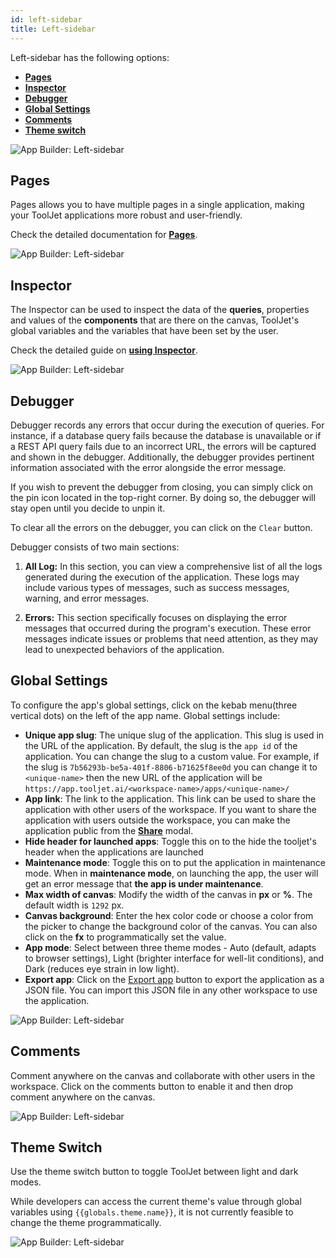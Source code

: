 ```yaml
---
id: left-sidebar
title: Left-sidebar
---
```


Left-sidebar has the following options:

- **[Pages](#pages)**
- **[Inspector](#inspector)**
- **[Debugger](#debugger)**
- **[Global Settings](#global-settings)**
- **[Comments](#comments)**
- **[Theme switch](#theme-switch)**

<div style={{textAlign: 'center'}}>

<img className="screenshot-full" src="/img/v2-beta/app-builder/leftsidebar/leftnew.png" alt="App Builder: Left-sidebar"/>

</div>

## Pages

Pages allows you to have multiple pages in a single application, making your ToolJet applications more robust and user-friendly.

Check the detailed documentation for **[Pages](/docs/tutorial/pages)**.

<div style={{textAlign: 'center'}}>

<img className="screenshot-full" src="/img/v2-beta/app-builder/leftsidebar/pagesnew.png" alt="App Builder: Left-sidebar"/>

</div>

## Inspector

The Inspector can be used to inspect the data of the **queries**, properties and values of the **components** that are there on the canvas, ToolJet's global variables and the variables that have been set by the user.

Check the detailed guide on **[using Inspector](/docs/how-to/use-inspector)**.

<div style={{textAlign: 'center'}}>

<img className="screenshot-full" src="/img/v2-beta/app-builder/leftsidebar/inspectornew.png" alt="App Builder: Left-sidebar"/>

</div>

## Debugger

Debugger records any errors that occur during the execution of queries. For instance, if a database query fails because the database is unavailable or if a REST API query fails due to an incorrect URL, the errors will be captured and shown in the debugger. Additionally, the debugger provides pertinent information associated with the error alongside the error message.

If you wish to prevent the debugger from closing, you can simply click on the pin icon located in the top-right corner. By doing so, the debugger will stay open until you decide to unpin it. 

To clear all the errors on the debugger, you can click on the `Clear` button.

Debugger consists of two main sections:

1. **All Log:** In this section, you can view a comprehensive list of all the logs generated during the execution of the application. These logs may include various types of messages, such as success messages, warning, and error messages.

2. **Errors:** This section specifically focuses on displaying the error messages that occurred during the program's execution. These error messages indicate issues or problems that need attention, as they may lead to unexpected behaviors of the application. 

## Global Settings

To configure the app's global settings, click on the kebab menu(three vertical dots) on the left of the app name. Global settings include:

- **Unique app slug**: The unique slug of the application. This slug is used in the URL of the application. By default, the slug is the `app id` of the application. You can change the slug to a custom value. For example, if the slug is `7b56293b-be5a-401f-8806-b71625f8ee0d` you can change it to `<unique-name>` then the new URL of the application will be `https://app.tooljet.ai/<workspace-name>/apps/<unique-name>/`
- **App link**: The link to the application. This link can be used to share the application with other users of the workspace. If you want to share the application with users outside the workspace, you can make the application public from the **[Share](/docs/app-builder/share)** modal.
- **Hide header for launched apps**: Toggle this on to the hide the tooljet's header when the applications are launched
- **Maintenance mode**: Toggle this on to put the application in maintenance mode. When in **maintenance mode**, on launching the app, the user will get an error message that **the app is under maintenance**.
- **Max width of canvas**: Modify the width of the canvas in **px** or **%**. The default width is `1292` px.
- **Canvas background**: Enter the hex color code or choose a color from the picker to change the background color of the canvas. You can also click on the **fx** to programmatically set the value.
- **App mode**: Select between three theme modes - Auto (default, adapts to browser settings), Light (brighter interface for well-lit conditions), and Dark (reduces eye strain in low light). 
- **Export app**: Click on the [Export app](/docs/dashboard/#export-app) button to export the application as a JSON file. You can import this JSON file in any other workspace to use the application.

<div style={{textAlign: 'center'}}>

<img className="screenshot-full" src="/img/v2-beta/app-builder/leftsidebar/globalsettings-v2.png" alt="App Builder: Left-sidebar"/>

</div>

## Comments

Comment anywhere on the canvas and collaborate with other users in the workspace. Click on the comments button to enable it and then drop comment anywhere on the canvas.

<div style={{textAlign: 'center'}}>

<img className="screenshot-full" src="/img/v2-beta/app-builder/leftsidebar/commentnew.png" alt="App Builder: Left-sidebar"/>

</div>

## Theme Switch

Use the theme switch button to toggle ToolJet between light and dark modes.

While developers can access the current theme's value through global variables using `{{globals.theme.name}}`, it is not currently feasible to change the theme programmatically.

<div style={{textAlign: 'center'}}>

<img className="screenshot-full" src="/img/v2-beta/app-builder/leftsidebar/theme.png" alt="App Builder: Left-sidebar"/>

</div>